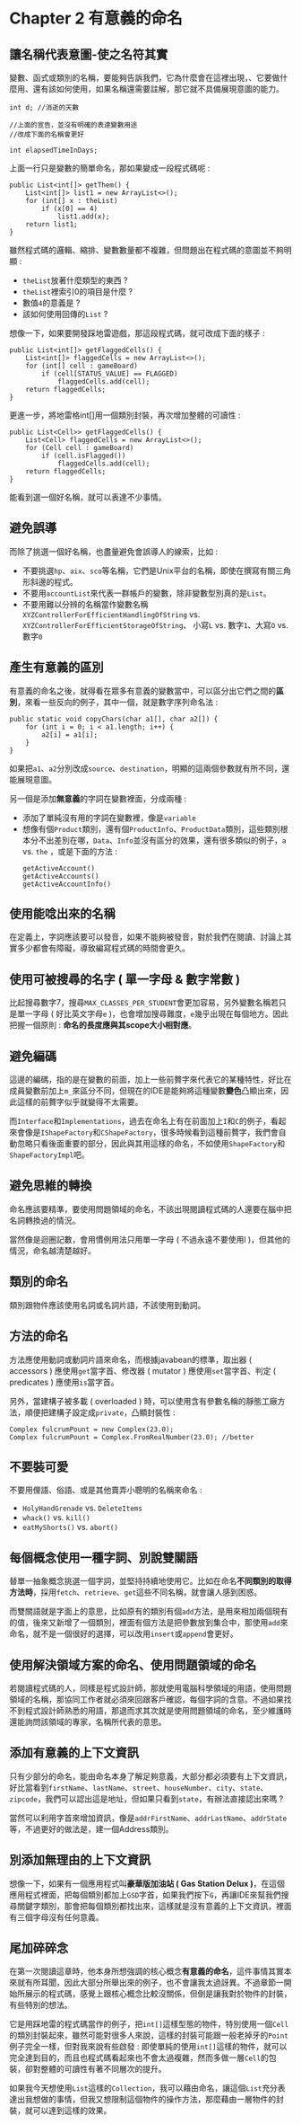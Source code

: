# Chapter 2 有意義的命名
## **讓名稱代表意圖-使之名符其實**
變數、函式或類別的名稱，要能夠告訴我們，它為什麼會在這裡出現，、它要做什麼用、還有該如何使用，如果名稱還需要註解，那它就不具備展現意圖的能力。
```
int d; //消逝的天數

//上面的宣告，並沒有明確的表達變數用途
//改成下面的名稱會更好

int elapsedTimeInDays;
```
上面一行只是變數的簡單命名，那如果變成一段程式碼呢 :
```
public List<int[]> getThem() {
	List<int[]> list1 = new ArrayList<>();
	for (int[] x : theList)
		if (x[0] == 4)
			list1.add(x);
	return list1;
}
```
雖然程式碼的邏輯、縮排、變數數量都不複雜，但問題出在程式碼的意圖並不夠明顯 :
* `theList`放著什麼類型的東西 ?
* `theList`裡索引0的項目是什麼 ?
* 數值`4`的意義是 ?
* 該如何使用回傳的`List` ?

想像一下，如果要開發踩地雷遊戲，那這段程式碼，就可改成下面的樣子 :
```
public List<int[]> getFlaggedCells() {
	List<int[]> flaggedCells = new ArrayList<>();
	for (int[] cell : gameBoard)
		if (cell[STATUS_VALUE] == FLAGGED)
			flaggedCells.add(cell);
	return flaggedCells;
}
```
更進一步，將地雷格int[]用一個類別封裝，再次增加整體的可讀性 :
```
public List<Cell>> getFlaggedCells() {
	List<Cell> flaggedCells = new ArrayList<>();
	for (Cell cell : gameBoard)
		if (cell.isFlagged())
			flaggedCells.add(cell);
	return flaggedCells;
}
```
能看到選一個好名稱，就可以表達不少事情。

## **避免誤導**
而除了挑選一個好名稱，也盡量避免會誤導人的線索，比如 :
* 不要挑選`hp`、`aix`、`sco`等名稱，它們是Unix平台的名稱，即使在撰寫有關三角形斜邊的程式。
* 不要用`accountList`來代表一群帳戶的變數，除非變數型別真的是`List`。
* 不要用難以分辨的名稱當作變數名稱
`XYZControllerForEfficientHandlingOfString` vs. `XYZControllerForEfficientStorageOfString`、
小寫`L` vs. 數字`1`、大寫`O` vs. 數字`0`

## **產生有意義的區別**
有意義的命名之後，就得看在眾多有意義的變數當中，可以區分出它們之間的**區別**，來看一些反向的例子，其中一個，就是數字序列命名法 :
```
public static void copyChars(char a1[], char a2[]) {
	for (int i = 0; i < a1.length; i++) {
		a2[i] = a1[i];
	}
}
```
如果把`a1`、`a2`分別改成`source`、`destination`，明顯的這兩個參數就有所不同，還能展現意圖。

另一個是添加**無意義**的字詞在變數裡面，分成兩種 : 
* 添加了單純沒有用的字詞在變數裡，像是`variable`
* 想像有個`Product`類別，還有個`ProductInfo`、`ProductData`類別，這些類別根本分不出差別在哪，`Data`、`Info`並沒有區分的效果，還有很多類似的例子，`a` vs. `the` ，或是下面的方法 :
	```
	getActiveAccount()
	getActiveAccounts()
	getActiveAccountInfo()
	```
## **使用能唸出來的名稱**
在定義上，字詞應該要可以發音，如果不能夠被發音，對於我們在閱讀、討論上其實多少都會有障礙，導致編寫程式碼的時間會更久。

## **使用可被搜尋的名字 ( 單一字母 & 數字常數 )**
比起搜尋數字7，搜尋`MAX_CLASSES_PER_STUDENT`會更加容易，另外變數名稱若只是單一字母 ( 好比英文字母`e` )，也會增加搜尋難度，`e`幾乎出現在每個地方。因此把握一個原則 : **命名的長度應與其scope大小相對應**。

## **避免編碼**
這邊的編碼，指的是在變數的前面，加上一些前贅字來代表它的某種特性，好比在成員變數前加上`m_`來區分不同，但現在的IDE是能夠將這種變數**變色**凸顯出來，因此這樣的前贅字似乎就變得不太需要。

而`Interface`和`Implementations`，過去在命名上有在前面加上`I`和`C`的例子，看起來會像是`IShapeFactory`和`CShapeFactory`，很多時候看到這種前贅字，我們會自動忽略只看後面重要的部分，因此與其用這樣的命名，不如使用`ShapeFactory`和`ShapeFactoryImpl`吧。

## **避免思維的轉換**
命名應該要精準，要使用問題領域的命名，不該出現閱讀程式碼的人還要在腦中把名詞轉換過的情況。

當然像是迴圈記數，會用慣例用法只用單一字母 ( 不過永遠不要使用l )，但其他的情況，命名越清楚越好。

## **類別的命名**
類別跟物件應該使用名詞或名詞片語，不該使用到動詞。

## **方法的命名**
方法應使用動詞或動詞片語來命名，而根據javabean的標準，取出器 ( accessors ) 應使用`get`當字首、修改器 ( mutator ) 應使用`set`當字首、判定 ( predicates ) 應使用`is`當字首。

另外，當建構子被多載 ( overloaded ) 時，可以使用含有參數名稱的靜態工廠方法，順便把建構子設定成`private`，凸顯封裝性 :
```
Complex fulcrumPount = new Complex(23.0); 
Complex fulcrumPount = Complex.FromRealNumber(23.0); //better
```

## **不要裝可愛**
不要用俚語、俗語、或是其他賣弄小聰明的名稱來命名 :
* `HolyHandGrenade` vs. `DeleteItems`
* `whack()` vs. `kill()`
* `eatMyShorts()` vs. `abort()`

## **每個概念使用一種字詞、別說雙關語**
替單一抽象概念挑選一個字詞，並堅持持續地使用它。比如在命名**不同類別的取得方法時**，採用`fetch`、`retrieve`、`get`這些不同名稱，就會讓人感到困惑。

而雙關語就是字面上的意思，比如原有的類別有個`add`方法，是用來相加兩個現有的值，後來又新增了一個類別，裡面有個方法是把參數放到集合中，那使用`add`來命名，就不是一個很好的選擇，可以改用`insert`或`append`會更好。

## **使用解決領域方案的命名、使用問題領域的命名**
若閱讀程式碼的人，同樣是程式設計師，那就使用電腦科學領域的用語，使用問題領域的名稱，那協同工作者就必須來回跟客戶確認，每個字詞的含意。不過如果找不到程式設計師熟悉的用語，那退而求其次就是使用問題領域的命名，至少維護時還能詢問該領域的專家，名稱所代表的意思。

## **添加有意義的上下文資訊**
只有少部分的命名，能由命名本身了解足夠意義，大部分都必須要有上下文資訊，好比當看到`firstName`、`lastName`、`street`、`houseNumber`、`city`、`state`、`zipcode`，我們可以認出這是地址，但如果只看到`state`，有辦法直接認出來嗎 ?

當然可以利用字首來增加資訊，像是`addrFirstName`、`addrLastName`、`addrState`等，不過更好的做法是，建一個Address類別。

## **別添加無理由的上下文資訊**
想像一下，如果有一個應用程式叫**豪華版加油站 ( Gas Station Delux )**，在這個應用程式裡面，把每個類別都加上`GSD`字首，如果我們按下`G`，再讓IDE來幫我們搜尋關鍵字類別，那會把每個類別都找出來，這樣就是沒有意義的上下文資訊，裡面有三個字母沒有任何意義。

## 尾加碎碎念
在第一次閱讀這章時，他本身所想強調的核心概念**有意義的命名**，這件事情其實本來就有所耳聞，因此大部分所舉出來的例子，也不會讓我太過訝異。不過章節一開始所展示的程式碼，感覺上跟核心概念比較沒關係，但倒是讓我對於物件的封裝，有些特別的想法。

它是用踩地雷的程式碼當作的例子，把`int[]`這樣型態的物件，特別使用一個`Cell`的類別封裝起來，雖然可能對很多人來說，這樣的封裝可能跟一般老掉牙的`Point`例子完全一樣，但對我來說有些啟發 : 即使單純的使用`int[]`這樣的物件，就可以完全達到目的，而且也程式碼看起來也不會太過複雜，然而多做一層`Cell`的包裝，卻對整體的可讀性有著不同層次的提升。

如果我今天想使用`List`這樣的`Collection`，我可以藉由命名，讓這個`List`充分表達出我想做的事情，但我又想限制這個物件的操作方法，那麼藉由一層物件的封裝，就可以達到這樣的效果。













